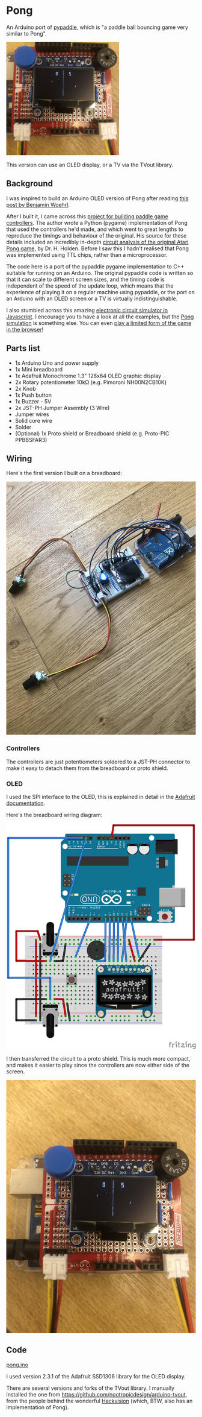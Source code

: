 # Pong

An Arduino port of [pypaddle](https://github.com/arpruss/pypaddle), which is "a paddle ball bouncing game very similar to Pong".

<img alt="Pong OLED" src="logo.png" width="300">

This version can use an OLED display, or a TV via the TVout library.

## Background

I was inspired to build an Arduino OLED version of Pong after reading [this post by Benjamin Woehrl](https://medium.com/@ruction/arduino-pong-i2c-oled-128x64-bd4185970b50).

After I built it, I came across this [project for building paddle game controllers](https://www.instructables.com/USB-Paddle-Game-Controller/). The author wrote a Python (pygame) implementation of Pong that used the controllers he'd made, and which went to great lengths to reproduce the timings and behaviour of the original. His source for these details included an incredibly in-depth [circuit analysis of the original Atari Pong game](http://www.pong-story.com/LAWN_TENNIS.pdf), by Dr. H. Holden. Before I saw this I hadn't realised that Pong was implemented using TTL chips, rather than a microprocessor.

The code here is a port of the pypaddle pygame implementation to C++ suitable for running on an Arduino. The original pypaddle code is written so that it can scale to different screen sizes, and the timing code is independent of the speed of the update loop, which means that the experience of playing it on a regular machine using pypaddle, or the port on an Arduino with an OLED screen or a TV is virtually indistinguishable.

I also stumbled across this amazing [electronic circuit simulator in Javascript](http://falstad.com/circuit/). I encourage you to have a look at all the examples, but the [Pong simulation](https://www.falstad.com/pong/) is something else. You can even [play a limited form of the game in the browser](https://www.falstad.com/pong/vonly.html)!

## Parts list

- 1x Arduino Uno and power supply
- 1x Mini breadboard
- 1x Adafruit Monochrome 1.3" 128x64 OLED graphic display
- 2x Rotary potentiometer 10kΩ (e.g. Pimoroni NH00N2CB10K)
- 2x Knob
- 1x Push button
- 1x Buzzer - 5V
- 2x JST-PH Jumper Assembly (3 Wire)
- Jumper wires
- Solid core wire
- Solder
- (Optional) 1x Proto shield or Breadboard shield (e.g. Proto-PIC PPBBSFAR3)

## Wiring

Here's the first version I built on a breadboard:

<img alt="Pong OLED on a breadboard" src="images/oled-breadboard.jpg" width="600">

### Controllers

The controllers are just potentiometers soldered to a JST-PH connector to make it easy to detach them from the breadboard or proto shield.

### OLED

I used the SPI interface to the OLED, this is explained in detail in the [Adafruit documentation](https://learn.adafruit.com/monochrome-oled-breakouts/wiring-128x64-oleds).

Here's the breadboard wiring diagram:

<!-- ![Breadboard wiring diagram for Pong OLED](images/pong-oled_bb.png | width=500) -->
<img alt="Breadboard wiring diagram for Pong OLED" src="images/pong-oled_bb.png" width="600">

I then transferred the circuit to a proto shield. This is much more compact, and makes it easier to play since the controllers are now either side of the screen.

<img alt="Pong OLED on a proto shield" src="images/oled-proto-shield.jpg" width="600">

## Code

[pong.ino](pong.ino)

I used version 2.3.1 of the Adafruit SSD1306 library for the OLED display.

There are several versions and forks of the TVout library. I manually installed the one from https://github.com/nootropicdesign/arduino-tvout, from the people behind the wonderful [Hackvision](https://nootropicdesign.com/hackvision/) (which, BTW, also has an implementation of Pong).
